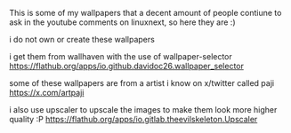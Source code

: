 This is some of my wallpapers that a decent amount of people contiune to ask in the youtube comments on linuxnext, so here they are :)

i do not own or create these wallpapers

i get them from wallhaven with the use of wallpaper-selector
https://flathub.org/apps/io.github.davidoc26.wallpaper_selector

some of these wallpapers are from a artist i know on x/twitter called paji
https://x.com/artpaji

i also use upscaler to upscale the images to make them look more higher quality :P
https://flathub.org/apps/io.gitlab.theevilskeleton.Upscaler



